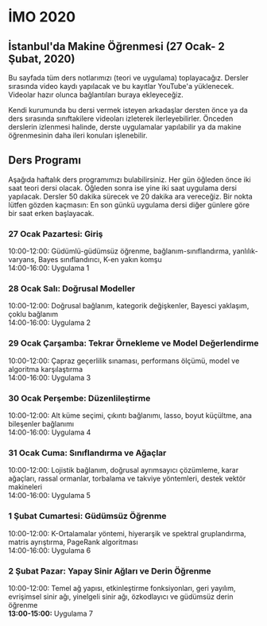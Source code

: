 # İMO 2020
İstanbul'da Makine Öğrenmesi (27 Ocak- 2 Şubat, 2020)
---
Bu sayfada tüm ders notlarımızı (teori ve uygulama) toplayacağız. Dersler sırasında video kaydı yapılacak ve bu kayıtlar YouTube'a yüklenecek. Videolar hazır olunca bağlantıları buraya ekleyeceğiz.

Kendi kurumunda bu dersi vermek isteyen arkadaşlar dersten önce ya da ders sırasında sınıftakilere videoları izleterek ilerleyebilirler. Önceden derslerin izlenmesi halinde, derste uygulamalar yapılabilir ya da makine öğrenmesinin daha ileri konuları işlenebilir.  

## Ders Programı

Aşağıda haftalık ders programımızı bulabilirsiniz. Her gün öğleden önce iki saat teori dersi olacak. Öğleden sonra ise yine iki saat uygulama dersi yapılacak. Dersler 50 dakika sürecek ve 20 dakika ara vereceğiz. Bir nokta lütfen gözden kaçmasın: En son günkü uygulama dersi diğer günlere göre bir saat erken başlayacak. 

### 27 Ocak Pazartesi: Giriş
10:00-12:00: Güdümlü-güdümsüz öğrenme, bağlanım-sınıflandırma, yanlılık-varyans, Bayes sınıflandırıcı, K-en yakın komşu <br /> 
14:00-16:00: Uygulama 1

### 28 Ocak Salı: Doğrusal Modeller
10:00-12:00: Doğrusal bağlanım, kategorik değişkenler, Bayesci yaklaşım, çoklu bağlanım <br />
14:00-16:00: Uygulama 2

### 29 Ocak Çarşamba: Tekrar Örnekleme ve Model Değerlendirme 
10:00-12:00: Çapraz geçerlilik sınaması, performans ölçümü, model ve algoritma karşılaştırma <br /> 
14:00-16:00: Uygulama 3

### 30 Ocak Perşembe: Düzenlileştirme 
10:00-12:00: Alt küme seçimi, çıkıntı bağlanımı, lasso, boyut küçültme, ana bileşenler bağlanımı <br /> 
14:00-16:00: Uygulama 4

### 31 Ocak Cuma: Sınıflandırma ve Ağaçlar
10:00-12:00: Lojistik bağlanım, doğrusal ayrımsayıcı çözümleme, karar ağaçları, rassal ormanlar, torbalama ve takviye yöntemleri, destek vektör makineleri <br /> 
14:00-16:00: Uygulama 5

### 1 Şubat Cumartesi: Güdümsüz Öğrenme
10:00-12:00: K-Ortalamalar yöntemi, hiyerarşik ve spektral gruplandırma, matris ayrıştırma, PageRank algoritması  <br /> 
14:00-16:00: Uygulama 6

### 2 Şubat Pazar: Yapay Sinir Ağları ve Derin Öğrenme
10:00-12:00: Temel ağ yapısı, etkinleştirme fonksiyonları, geri yayılım, evrişimsel sinir ağı, yinelgeli sinir ağı, özkodlayıcı ve güdümsüz derin öğrenme  <br /> 
**13:00-15:00:** Uygulama 7

